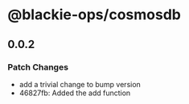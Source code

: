 # @blackie-ops/cosmosdb

## 0.0.2

### Patch Changes

- add a trivial change to bump version
- 46827fb: Added the add function
